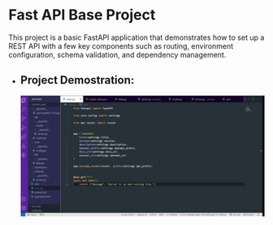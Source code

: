 # Fast API Base Project
This project is a basic FastAPI application that demonstrates how to set up a REST API with a few key components such as routing, environment configuration, schema validation, and dependency management.

 * ## Project Demostration:

   ![](./output/fastapi_project.gif)
